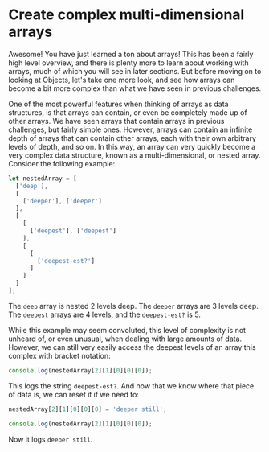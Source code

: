 # Create complex multi-dimensional arrays
Awesome! You have just learned a ton about arrays! This has been a fairly high level overview, and there is plenty more to learn about working with arrays, much of which you will see in later sections. But before moving on to looking at Objects, let's take one more look, and see how arrays can become a bit more complex than what we have seen in previous challenges.

One of the most powerful features when thinking of arrays as data structures, is that arrays can contain, or even be completely made up of other arrays. We have seen arrays that contain arrays in previous challenges, but fairly simple ones. However, arrays can contain an infinite depth of arrays that can contain other arrays, each with their own arbitrary levels of depth, and so on. In this way, an array can very quickly become a very complex data structure, known as a multi-dimensional, or nested array. Consider the following example:
```javascript
let nestedArray = [
  ['deep'],
  [
    ['deeper'], ['deeper'] 
  ],
  [
    [
      ['deepest'], ['deepest']
    ],
    [
      [
        ['deepest-est?']
      ]
    ]
  ]
];
```
The ```deep``` array is nested 2 levels deep. The ```deeper``` arrays are 3 levels deep. The ```deepest``` arrays are 4 levels, and the ```deepest-est?``` is 5.

While this example may seem convoluted, this level of complexity is not unheard of, or even unusual, when dealing with large amounts of data. However, we can still very easily access the deepest levels of an array this complex with bracket notation:
```javascript
console.log(nestedArray[2][1][0][0][0]);
```
This logs the string ```deepest-est?```. And now that we know where that piece of data is, we can reset it if we need to:
```javascript
nestedArray[2][1][0][0][0] = 'deeper still';

console.log(nestedArray[2][1][0][0][0]);
```
Now it logs ```deeper still```.
